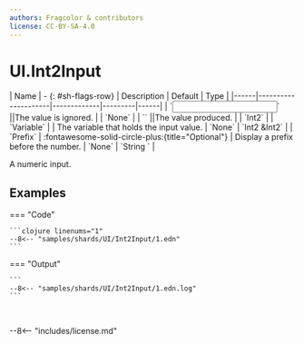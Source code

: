 ```yaml
---
authors: Fragcolor & contributors
license: CC-BY-SA-4.0
---
```



# UI.Int2Input

<div class="sh-parameters" markdown="1">
| Name | - {: #sh-flags-row} | Description | Default | Type |
|------|---------------------|-------------|---------|------|
| `<input>` ||The value is ignored. | | `None` |
| `<output>` ||The value produced. | | `Int2` |
| `Variable` |  | The variable that holds the input value. | `None` | `Int2 &Int2` |
| `Prefix` | :fontawesome-solid-circle-plus:{title="Optional"}  | Display a prefix before the number. | `None` | `String ` |

</div>

A numeric input.

## Examples

=== "Code"

    ```clojure linenums="1"
    --8<-- "samples/shards/UI/Int2Input/1.edn"
    ```

=== "Output"

    ```
    --8<-- "samples/shards/UI/Int2Input/1.edn.log"
    ```
&nbsp;

--8<-- "includes/license.md"
